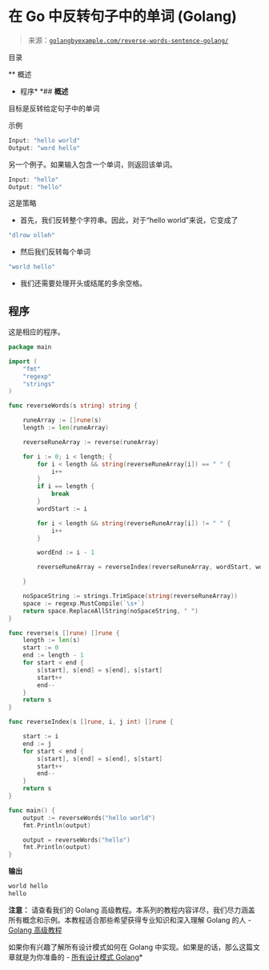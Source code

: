 <!--yml

类别：未分类

日期：2024-10-13 06:47:38

-->

# 在 Go 中反转句子中的单词 (Golang)

> 来源：[`golangbyexample.com/reverse-words-sentence-golang/`](https://golangbyexample.com/reverse-words-sentence-golang/)

目录

**   概述

+   程序*  *## **概述**

目标是反转给定句子中的单词

示例

```go
Input: "hello world"
Output: "word hello"
```

另一个例子。如果输入包含一个单词，则返回该单词。

```go
Input: "hello"
Output: "hello"
```

这是策略

+   首先，我们反转整个字符串。因此，对于“hello world”来说，它变成了

```go
"dlrow olleh"
```

+   然后我们反转每个单词

```go
"world hello"
```

+   我们还需要处理开头或结尾的多余空格。

## **程序**

这是相应的程序。

```go
package main

import (
	"fmt"
	"regexp"
	"strings"
)

func reverseWords(s string) string {

	runeArray := []rune(s)
	length := len(runeArray)

	reverseRuneArray := reverse(runeArray)

	for i := 0; i < length; {
		for i < length && string(reverseRuneArray[i]) == " " {
			i++
		}
		if i == length {
			break
		}
		wordStart := i

		for i < length && string(reverseRuneArray[i]) != " " {
			i++
		}

		wordEnd := i - 1

		reverseRuneArray = reverseIndex(reverseRuneArray, wordStart, wordEnd)

	}

	noSpaceString := strings.TrimSpace(string(reverseRuneArray))
	space := regexp.MustCompile(`\s+`)
	return space.ReplaceAllString(noSpaceString, " ")
}

func reverse(s []rune) []rune {
	length := len(s)
	start := 0
	end := length - 1
	for start < end {
		s[start], s[end] = s[end], s[start]
		start++
		end--
	}
	return s
}

func reverseIndex(s []rune, i, j int) []rune {

	start := i
	end := j
	for start < end {
		s[start], s[end] = s[end], s[start]
		start++
		end--
	}
	return s
}

func main() {
	output := reverseWords("hello world")
	fmt.Println(output)

	output = reverseWords("hello")
	fmt.Println(output)
}
```

**输出**

```go
world hello
hello
```

**注意：** 请查看我们的 Golang 高级教程。本系列的教程内容详尽，我们尽力涵盖所有概念和示例。本教程适合那些希望获得专业知识和深入理解 Golang 的人 - [Golang 高级教程](https://golangbyexample.com/golang-comprehensive-tutorial/)

如果你有兴趣了解所有设计模式如何在 Golang 中实现。如果是的话，那么这篇文章就是为你准备的 - [所有设计模式 Golang](https://golangbyexample.com/all-design-patterns-golang/)*

